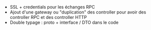 * SSL + credentials pour les échanges RPC
* Ajout d'une gateway ou "duplication" des controller pour avoir des controller RPC et des controller HTTP
* Double typage : proto + interface / DTO dans le code
